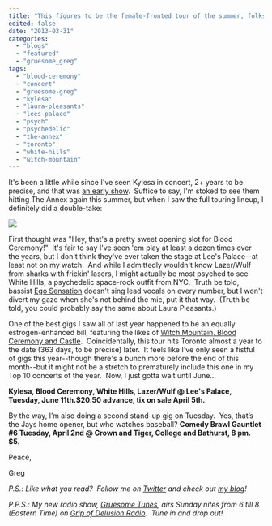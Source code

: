 ```yaml
---
title: "This figures to be the female-fronted tour of the summer, folks..."
edited: false
date: "2013-03-31"
categories:
  - "blogs"
  - "featured"
  - "gruesome_greg"
tags:
  - "blood-ceremony"
  - "concert"
  - "gruesome-greg"
  - "kylesa"
  - "laura-pleasants"
  - "lees-palace"
  - "psych"
  - "psychedelic"
  - "the-annex"
  - "toronto"
  - "white-hills"
  - "witch-mountain"
---
```


It's been a little while since I've seen Kylesa in concert, 2+ years to be precise, and that was [an early show](http://www.hellbound.ca/2011/01/early-show-at-the-wreckroom-this-evening/).  Suffice to say, I'm stoked to see them hitting The Annex again this summer, but when I saw the full touring lineup, I definitely did a double-take:

![](http://sphotos-a.xx.fbcdn.net/hphotos-prn1/s720x720/541085_10151396779248445_425064704_n.jpg)

First thought was "Hey, that's a pretty sweet opening slot for Blood Ceremony!"  It's fair to say I've seen 'em play at least a dozen times over the years, but I don't think they've ever taken the stage at Lee's Palace--at least not on my watch.  And while I admittedly wouldn't know Lazer/Wulf from sharks with frickin' lasers, I might actually be most psyched to see White Hills, a psychedelic space-rock outfit from NYC.  Truth be told, bassist [Ego Sensation](http://2.bp.blogspot.com/-KoVLDqP5ba4/TbDoG55XoOI/AAAAAAAAAGI/uA8be4F4bmo/s1600/ego.jpg) doesn't sing lead vocals on every number, but I won't divert my gaze when she's not behind the mic, put it that way.  (Truth be told, you could probably say the same about Laura Pleasants.)

One of the best gigs I saw all of last year happened to be an equally estrogen-enhanced bill, featuring the likes of [Witch Mountain, Blood Ceremony and Castle](http://gruesomeviews.com/2012/06/14/amateur-concert-photography-hour-witch-mountain-blood-ceremony-castle-hard-luck-bar-june-13th/).  Coincidentally, this tour hits Toronto almost a year to the date (363 days, to be precise) later.  It feels like I've only seen a fistful of gigs this year--though there's a bunch more before the end of this month--but it might not be a stretch to prematurely include this one in my Top 10 concerts of the year.  Now, I just gotta wait until June...

**Kylesa, Blood Ceremony, White Hills, Lazer/Wulf @ Lee's Palace, Tuesday, June 11th.$20.50 advance, tix on sale April 5th.**

By the way, I’m also doing a second stand-up gig on Tuesday.  Yes, that’s the Jays home opener, but who watches baseball? **Comedy Brawl Gauntlet #6 Tuesday, April 2nd @ Crown and Tiger, College and Bathurst, 8 pm. $5.**

Peace,

Greg

_P.S.: Like what you read?  Follow me on [Twitter](http://twitter.com/gruesomeviews) and check out [my blog](http://gruesomeviews.com/)!_

_P.P.S.: My new radio show, [Gruesome Tunes](http://gruesomeviews.com/category/music/gruesome-tunes/), airs Sunday nites from 6 till 8 (Eastern Time) on [Grip of Delusion Radio](http://www.steamingheathen.com/delusion/).  Tune in and drop out!_
